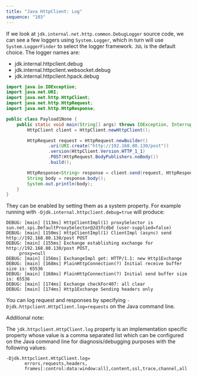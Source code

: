 ```yaml
---
title: "Java HttpClient: Log"
sequence: "103"
---
```


If we look at `jdk.internal.net.http.common.DebugLogger` source code, we can see a few loggers using `System.Logger`,
which in turn will use `System.LoggerFinder` to select the logger framework.
`JUL` is the default choice. The logger names are:

- jdk.internal.httpclient.debug
- jdk.internal.httpclient.websocket.debug
- jdk.internal.httpclient.hpack.debug


```java
import java.io.IOException;
import java.net.URI;
import java.net.http.HttpClient;
import java.net.http.HttpRequest;
import java.net.http.HttpResponse;

public class Payload1None {
    public static void main(String[] args) throws IOException, InterruptedException {
        HttpClient client = HttpClient.newHttpClient();

        HttpRequest request = HttpRequest.newBuilder()
                .uri(URI.create("http://192.168.80.130/post"))
                .version(HttpClient.Version.HTTP_1_1)
                .POST(HttpRequest.BodyPublishers.noBody())
                .build();

        HttpResponse<String> response = client.send(request, HttpResponse.BodyHandlers.ofString());
        String body = response.body();
        System.out.println(body);
    }
}
```

They can be enabled by setting them as a system property.
For example running with `-Djdk.internal.httpclient.debug=true` will produce:


```text
DEBUG: [main] [113ms] HttpClientImpl(1) proxySelector is sun.net.spi.DefaultProxySelector@2d3fcdbd (user-supplied=false)
DEBUG: [main] [150ms] HttpClientImpl(1) ClientImpl (async) send http://192.168.80.130/post POST
DEBUG: [main] [155ms] Exchange establishing exchange for http://192.168.80.130/post POST,
	 proxy=null
DEBUG: [main] [156ms] ExchangeImpl get: HTTP/1.1: new Http1Exchange
DEBUG: [main] [168ms] PlainHttpConnection(?) Initial receive buffer size is: 65536
DEBUG: [main] [168ms] PlainHttpConnection(?) Initial send buffer size is: 65536
DEBUG: [main] [174ms] Exchange checkFor407: all clear
DEBUG: [main] [174ms] Http1Exchange Sending headers only
```


You can log request and responses by specifying `-Djdk.httpclient.HttpClient.log=requests` on the Java command line.

Additional note:

The `jdk.httpclient.HttpClient.log` property is an implementation specific property
whose value is a comma separated list
which can be configured on the Java command line for diagnosis/debugging purposes with the following values:

```text
-Djdk.httpclient.HttpClient.log=
       errors,requests,headers,
       frames[:control:data:window:all],content,ssl,trace,channel,all

```
